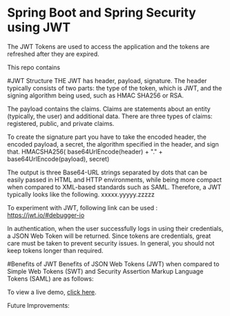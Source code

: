 # Spring Boot and Spring Security using JWT

The JWT Tokens are used to access the application and the tokens are refreshed after they are expired.

This repo contains 

#JWT Structure
THE JWT has header, payload, signature.
The header typically consists of two parts: the type of the token, which is JWT, and the signing algorithm being used, such as HMAC SHA256 or RSA.

The payload contains the claims. Claims are statements about an entity (typically, the user) and additional data. There are three types of claims: registered, public, and private claims.

To create the signature part you have to take the encoded header, the encoded payload, a secret, the algorithm specified in the header, and sign that.
HMACSHA256(
  base64UrlEncode(header) + "." +
  base64UrlEncode(payload),
  secret)

The output is three Base64-URL strings separated by dots that can be easily passed in HTML and HTTP environments, while being more compact when compared to XML-based standards such as SAML.
Therefore, a JWT typically looks like the following.
xxxxx.yyyyy.zzzzz

To experiment with JWT,
following link can be used : https://jwt.io/#debugger-io 


In authentication, when the user successfully logs in using their credentials, a JSON Web Token will be returned. Since tokens are credentials, great care must be taken to prevent security issues. In general, you should not keep tokens longer than required.

#Benefits of JWT
Benefits of JSON Web Tokens (JWT) when compared to Simple Web Tokens (SWT) and Security Assertion Markup Language Tokens (SAML) are as follows:



To view a live demo, [click here](https://github.com/skushal746/UserServiceSpringSecurity).

Future Improvements:

